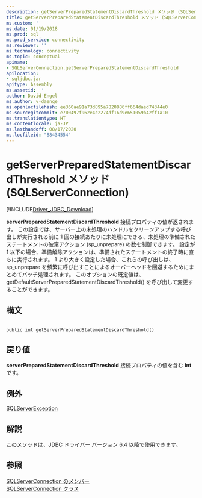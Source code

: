 ```yaml
---
description: getServerPreparedStatementDiscardThreshold メソッド (SQLServerConnection)
title: getServerPreparedStatementDiscardThreshold メソッド (SQLServerConnection) | Microsoft Docs
ms.custom: ''
ms.date: 01/19/2018
ms.prod: sql
ms.prod_service: connectivity
ms.reviewer: ''
ms.technology: connectivity
ms.topic: conceptual
apiname:
- SQLServerConnection.getServerPreparedStatementDiscardThreshold
apilocation:
- sqljdbc.jar
apitype: Assembly
ms.assetid: ''
author: David-Engel
ms.author: v-daenge
ms.openlocfilehash: ee360ae91a73d895a7820886ff664daed74344e0
ms.sourcegitcommit: e700497f962e4c2274df16d9e651059b42ff1a10
ms.translationtype: HT
ms.contentlocale: ja-JP
ms.lasthandoff: 08/17/2020
ms.locfileid: "88434554"
---
```

# <a name="getserverpreparedstatementdiscardthreshold-method-sqlserverconnection"></a>getServerPreparedStatementDiscardThreshold メソッド (SQLServerConnection)
[!INCLUDE[Driver_JDBC_Download](../../../includes/driver_jdbc_download.md)]

 **serverPreparedStatementDiscardThreshold** 接続プロパティの値が返されます。 この設定では、サーバー上の未処理のハンドルをクリーンアップする呼び出しが実行される前に 1 回の接続あたりに未処理にできる、未処理の準備されたステートメントの破棄アクション (sp_unprepare) の数を制御できます。 設定が 1 以下の場合、準備解除アクションは、準備されたステートメントの終了時に直ちに実行されます。 1 より大きく設定した場合、これらの呼び出しは、sp_unprepare を頻繁に呼び出すことによるオーバーヘッドを回避するためにまとめてバッチ処理されます。 このオプションの既定値は、getDefaultServerPreparedStatementDiscardThreshold() を呼び出して変更することができます。

## <a name="syntax"></a>構文  
  
```  
  
public int getServerPreparedStatementDiscardThreshold()  
```  

## <a name="return-value"></a>戻り値
 **serverPreparedStatementDiscardThreshold** 接続プロパティの値を含む **int** です。

## <a name="exceptions"></a>例外  
 [SQLServerException](../../../connect/jdbc/reference/sqlserverexception-class.md)  
 
## <a name="remarks"></a>解説  
 このメソッドは、JDBC ドライバー バージョン 6.4 以降で使用できます。
 
## <a name="see-also"></a>参照  
 [SQLServerConnection のメンバー](../../../connect/jdbc/reference/sqlserverconnection-members.md)   
 [SQLServerConnection クラス](../../../connect/jdbc/reference/sqlserverconnection-class.md)  
  
  
